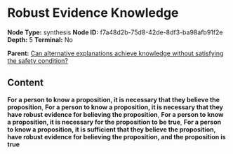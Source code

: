 # Robust Evidence Knowledge

**Node Type:** synthesis
**Node ID:** f7a48d2b-75d8-42de-8df3-ba98afb91f2e
**Depth:** 5
**Terminal:** No

**Parent:** [Can alternative explanations achieve knowledge without satisfying the safety condition?](can-alternative-explanations-achieve-knowledge-without-satisfying-the-safety-condition-antithesis-63d65f2f-dfc4-41f1-98ff-ce06c4f825e7.md)

## Content

**For a person to know a proposition, it is necessary that they believe the proposition**, **For a person to know a proposition, it is necessary that they have robust evidence for believing the proposition**, **For a person to know a proposition, it is necessary for the proposition to be true**, **For a person to know a proposition, it is sufficient that they believe the proposition, have robust evidence for believing the proposition, and the proposition is true**
